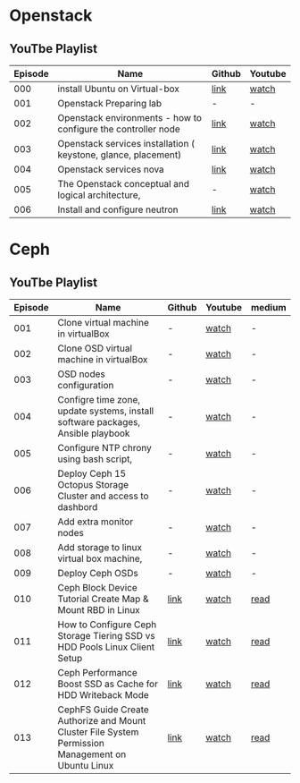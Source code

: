 # Openstack

## YouTbe Playlist

| Episode | Name                                                                 | Github                                                                           | Youtube                               |
| ------- | ---------------------------------------------------------------------| -------------------------------------------------------------------------------- | ------------------------------------- |
| 000     | install Ubuntu on Virtual-box                                        | [link](https://github.com/hojat-gazestani/openstack/tree/main/Environment)       | [watch](https://youtu.be/d78p9gBvyhk) |
| 001     | Openstack Preparing  lab   | -                                       | -                                                                                | [watch](https://youtu.be/vnS4Ft9CLk8) |
| 002     | Openstack environments - how to configure the controller node        | [link](https://github.com/hojat-gazestani/openstack/tree/main/Environment)       | [watch](https://youtu.be/AiND3TQSccg) |
| 003     | Openstack services installation ( keystone,  glance,   placement)    | [link](https://github.com/hojat-gazestani/openstack/tree/main/Services)          | [watch](https://youtu.be/G9HBo3Jz_0Q) |
| 004     | Openstack services nova                                              | [link](https://github.com/hojat-gazestani/openstack/tree/main/Services/Xena)     | [watch](https://youtu.be/s6WViHUwmJY) |
| 005     | The Openstack conceptual and logical architecture,                   | -                                                                                | [watch](https://youtu.be/EhNTDI5L6ts) |
| 006     | Install and configure neutron                                        | [link](https://github.com/hojat-gazestani/openstack/tree/main/Services/Network)  | [watch](https://youtu.be/j81KrBMNPag) |

# Ceph

## YouTbe Playlist

| Episode | Name                                                                                | Github   | Youtube                               | medium |
| ------- | ------------------------------------------------------------------------------------| -------- | ------------------------------------- | ------ |
| 001     | Clone virtual machine in virtualBox                                                 | -        | [watch](https://youtu.be/Fk2CYFeVqoc) | -      |
| 002     | Clone OSD virtual machine in virtualBox                                             | -        | [watch](https://youtu.be/TmpMC0_-4js) | -      |
| 003     | OSD nodes configuration                                                             | -        | [watch](https://youtu.be/sB4YQz-xasc) | -      |
| 004     | Configre time zone, update systems, install software packages, Ansible playbook     | -        | [watch](https://youtu.be/90Xd8oPi3tc) | -      |
| 005     | Configure NTP chrony using bash script,                                             | -        | [watch](https://youtu.be/N_s2sBjQ3iA) | -      |
| 006     | Deploy Ceph 15 Octopus Storage Cluster and access to dashbord                       | -        | [watch](https://youtu.be/ptQNLFLWyiw) | -      |
| 007     | Add extra monitor nodes                                                             | -        | [watch](https://youtu.be/Pr5ao4cijqc) | -      |
| 008     | Add storage to linux virtual box machine,                                           | -        | [watch](https://youtu.be/LCHXYsrcOPo) | -      |
| 009     | Deploy Ceph OSDs                                                                    | -        | [watch](https://youtu.be/ZzkzDWfCxGU) | -      |
| 010     | Ceph Block Device Tutorial Create Map & Mount RBD in Linux                          | [link](https://github.com/hojat-gazestani/openstack/blob/main/Ceph/octapus/07-block-device.md)        | [watch](https://youtu.be/8zBwOgSZ5mA)                   | [read](https://medium.com/@hojat_gazestani/how-to-set-up-ceph-rbd-storage-and-mount-on-ubuntu-linux-server-a-step-by-step-guide-for-beginners-cdd4f20bad50) |
| 011     | How to Configure Ceph Storage Tiering SSD vs HDD Pools  Linux Client Setup          | [link](https://github.com/hojat-gazestani/openstack/blob/main/Ceph/octapus/05-Pool-SSD-HDD.md)        | [watch](https://youtu.be/9MmiQdu4kIY)                   | [read](https://medium.com/@hojat_gazestani/how-to-configure-ceph-storage-tiering-ssd-vs-hdd-pools-linux-client-setup-a418f6afd148) |
| 012     | Ceph Performance Boost SSD as Cache for HDD Writeback Mode                          | [link](https://github.com/hojat-gazestani/openstack/blob/main/Ceph/octapus/06-Pool-cache-layer.md)    | [watch](https://youtu.be/6yNx8SPeYYU)                   | [read](https://medium.com/@hojat_gazestani/ceph-performance-boost-ssd-as-cache-for-hdd-writeback-mode-5a1080a8c2e5) |
| 013     | CephFS Guide Create Authorize and Mount Cluster File System Permission Management on Ubuntu Linux  | [link](https://github.com/hojat-gazestani/openstack/blob/main/Ceph/octapus/08-cephfs-file-storage.md)    | [watch](https://youtu.be/vNAjlogwbtk) | [read](https://medium.com/@hojat_gazestani/the-complete-cephfs-tutorial-for-2024-2d0e3d161fa4) |


